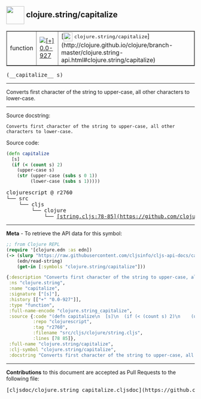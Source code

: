 ## <img width="48px" valign="middle" src="http://i.imgur.com/Hi20huC.png"> clojure.string/capitalize

 <table border="1">
<tr>

<td>function</td>
<td><a href="https://github.com/cljsinfo/cljs-api-docs/tree/0.0-927"><img valign="middle" alt="[+] 0.0-927" src="https://img.shields.io/badge/+-0.0--927-lightgrey.svg"></a> </td>
<td>
[<img height="24px" valign="middle" src="http://i.imgur.com/1GjPKvB.png"> <samp>clojure.string/capitalize</samp>](http://clojure.github.io/clojure/branch-master/clojure.string-api.html#clojure.string/capitalize)
</td>
</tr>
</table>

 <samp>
(__capitalize__ s)<br>
</samp>

---

Converts first character of the string to upper-case, all other characters to
lower-case.

---



Source docstring:

```
Converts first character of the string to upper-case, all other
characters to lower-case.
```

Source code:

```clj
(defn capitalize
  [s]
  (if (< (count s) 2)
    (upper-case s)
    (str (upper-case (subs s 0 1))
         (lower-case (subs s 1)))))
```

 <pre>
clojurescript @ r2760
└── src
    └── cljs
        └── clojure
            └── <ins>[string.cljs:78-85](https://github.com/clojure/clojurescript/blob/r2760/src/cljs/clojure/string.cljs#L78-L85)</ins>
</pre>


---

__Meta__ - To retrieve the API data for this symbol:

```clj
;; from Clojure REPL
(require '[clojure.edn :as edn])
(-> (slurp "https://raw.githubusercontent.com/cljsinfo/cljs-api-docs/catalog/cljs-api.edn")
    (edn/read-string)
    (get-in [:symbols "clojure.string/capitalize"]))
```

```clj
{:description "Converts first character of the string to upper-case, all other characters to\nlower-case.",
 :ns "clojure.string",
 :name "capitalize",
 :signature ["[s]"],
 :history [["+" "0.0-927"]],
 :type "function",
 :full-name-encode "clojure.string_capitalize",
 :source {:code "(defn capitalize\n  [s]\n  (if (< (count s) 2)\n    (upper-case s)\n    (str (upper-case (subs s 0 1))\n         (lower-case (subs s 1)))))",
          :repo "clojurescript",
          :tag "r2760",
          :filename "src/cljs/clojure/string.cljs",
          :lines [78 85]},
 :full-name "clojure.string/capitalize",
 :clj-symbol "clojure.string/capitalize",
 :docstring "Converts first character of the string to upper-case, all other\ncharacters to lower-case."}

```

---

__Contributions__ to this document are accepted as Pull Requests to the following file:

 <pre>
[cljsdoc/clojure.string_capitalize.cljsdoc](https://github.com/cljsinfo/cljs-api-docs/blob/master/cljsdoc/clojure.string_capitalize.cljsdoc)
</pre>

